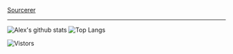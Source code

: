 [Sourcerer](https://sourcerer.io/alexjamesmalcolm)

---

![Alex's github stats](https://github-readme-stats.anuraghazra1.vercel.app/api?username=alexjamesmalcolm&show_icons=true&include_all_commits=true&theme=default)
![Top Langs](https://github-readme-stats.vercel.app/api/top-langs/?username=alexjamesmalcolm&theme=default&layout=compact)
<br>
<!--
**alexjamesmalcolm/alexjamesmalcolm** is a ✨ _special_ ✨ repository because its `README.md` (this file) appears on your GitHub profile.

Here are some ideas to get you started:

- 🔭 I’m currently working on ...
- 🌱 I’m currently learning ...
- 👯 I’m looking to collaborate on ...
- 🤔 I’m looking for help with ...
- 💬 Ask me about ...
- 📫 How to reach me: ...
- 😄 Pronouns: ...
- ⚡ Fun fact: ...
-->
![Vistors](https://visitor-badge.glitch.me/badge?page_id=alexjamesmalcolm.alexjamesmalcolm)
